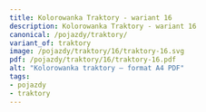 ```yaml
---
title: Kolorowanka Traktory - wariant 16
description: Kolorowanka Traktory - wariant 16
canonical: /pojazdy/traktory/
variant_of: traktory
image: /pojazdy/traktory/16/traktory-16.svg
pdf: /pojazdy/traktory/16/traktory-16.pdf
alt: "Kolorowanka traktory – format A4 PDF"
tags:
- pojazdy
- traktory
---
```

